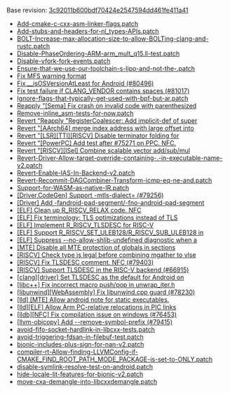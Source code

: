 Base revision: [3c92011b600bdf70424e2547594dd461fe411a41](https://github.com/llvm/llvm-project/commits/3c92011b600bdf70424e2547594dd461fe411a41)

- [Add-cmake-c-cxx-asm-linker-flags.patch](https://android.googlesource.com/toolchain/llvm_android/+/ac8d4fa58849e1e6717785b75e9693bedee96282/patches/Add-cmake-c-cxx-asm-linker-flags.patch)
- [Add-stubs-and-headers-for-nl_types-APIs.patch](https://android.googlesource.com/toolchain/llvm_android/+/ac8d4fa58849e1e6717785b75e9693bedee96282/patches/Add-stubs-and-headers-for-nl_types-APIs.patch)
- [BOLT-Increase-max-allocation-size-to-allow-BOLTing-clang-and-rustc.patch](https://android.googlesource.com/toolchain/llvm_android/+/ac8d4fa58849e1e6717785b75e9693bedee96282/patches/BOLT-Increase-max-allocation-size-to-allow-BOLTing-clang-and-rustc.patch)
- [Disable-PhaseOrdering-ARM-arm_mult_q15.ll-test.patch](https://android.googlesource.com/toolchain/llvm_android/+/ac8d4fa58849e1e6717785b75e9693bedee96282/patches/Disable-PhaseOrdering-ARM-arm_mult_q15.ll-test.patch)
- [Disable-vfork-fork-events.patch](https://android.googlesource.com/toolchain/llvm_android/+/ac8d4fa58849e1e6717785b75e9693bedee96282/patches/Disable-vfork-fork-events.patch)
- [Ensure-that-we-use-our-toolchain-s-lipo-and-not-the-.patch](https://android.googlesource.com/toolchain/llvm_android/+/ac8d4fa58849e1e6717785b75e9693bedee96282/patches/Ensure-that-we-use-our-toolchain-s-lipo-and-not-the-.patch)
- [Fix MFS warning format](https://android.googlesource.com/toolchain/llvm_android/+/ac8d4fa58849e1e6717785b75e9693bedee96282/patches/cherry/3ea92ea2f9d236569f82825cdba6d59bcc22495c.patch)
- [Fix __isOSVersionAtLeast for Android (#80496)](https://android.googlesource.com/toolchain/llvm_android/+/ac8d4fa58849e1e6717785b75e9693bedee96282/patches/cherry/ec516ff3e6122069b36f32a6db8bb3dc672133fc.patch)
- [Fix test failure if CLANG_VENDOR contains spaces (#81017)](https://android.googlesource.com/toolchain/llvm_android/+/ac8d4fa58849e1e6717785b75e9693bedee96282/patches/cherry/d6c2cbbc6513bd412b34f3bf70e21b5a363b2fd9.patch)
- [Ignore-flags-that-typically-get-used-with-bpf-but-ar.patch](https://android.googlesource.com/toolchain/llvm_android/+/ac8d4fa58849e1e6717785b75e9693bedee96282/patches/Ignore-flags-that-typically-get-used-with-bpf-but-ar.patch)
- [Reapply "[Sema] Fix crash on invalid code with parenthesized](https://android.googlesource.com/toolchain/llvm_android/+/ac8d4fa58849e1e6717785b75e9693bedee96282/patches/cherry/02347fc7191ff4d073f439dde6523add3f5496de.patch)
- [Remove-inline_asm-tests-for-now.patch](https://android.googlesource.com/toolchain/llvm_android/+/ac8d4fa58849e1e6717785b75e9693bedee96282/patches/Remove-inline_asm-tests-for-now.patch)
- [Revert "Reapply "RegisterCoalescer: Add implicit-def of super](https://android.googlesource.com/toolchain/llvm_android/+/ac8d4fa58849e1e6717785b75e9693bedee96282/patches/cherry/c4146121e940b6b853148c780568dee38b97382f.patch)
- [Revert "[AArch64] merge index address with large offset into](https://android.googlesource.com/toolchain/llvm_android/+/ac8d4fa58849e1e6717785b75e9693bedee96282/patches/cherry/915c3d9e5a2d1314afe64cd6116a3b6c9809ec90.patch)
- [Revert "[LSR][TTI][RISCV] Disable terminator folding for](https://android.googlesource.com/toolchain/llvm_android/+/ac8d4fa58849e1e6717785b75e9693bedee96282/patches/cherry/5ce067d592b78fd3142364e06bae4da2a3a1e944.patch)
- [Revert "[PowerPC] Add test after #75271 on PPC. NFC.](https://android.googlesource.com/toolchain/llvm_android/+/ac8d4fa58849e1e6717785b75e9693bedee96282/patches/cherry/ece1359857c547a156ed743643bccbfd0f09bf2a.patch)
- [Revert "[RISCV][ISel] Combine scalable vector add/sub/mul](https://android.googlesource.com/toolchain/llvm_android/+/ac8d4fa58849e1e6717785b75e9693bedee96282/patches/cherry/4e347b4e38b95bc455d0e620e11ac58fc0172a94.patch)
- [Revert-Driver-Allow-target-override-containing-.-in-executable-name-v2.patch](https://android.googlesource.com/toolchain/llvm_android/+/ac8d4fa58849e1e6717785b75e9693bedee96282/patches/Revert-Driver-Allow-target-override-containing-.-in-executable-name-v2.patch)
- [Revert-Enable-IAS-In-Backend-v2.patch](https://android.googlesource.com/toolchain/llvm_android/+/ac8d4fa58849e1e6717785b75e9693bedee96282/patches/Revert-Enable-IAS-In-Backend-v2.patch)
- [Revert-Recommit-DAGCombiner-Transform-icmp-eq-ne-and.patch](https://android.googlesource.com/toolchain/llvm_android/+/ac8d4fa58849e1e6717785b75e9693bedee96282/patches/Revert-Recommit-DAGCombiner-Transform-icmp-eq-ne-and.patch)
- [Support-for-WASM-as-native-IR.patch](https://android.googlesource.com/toolchain/llvm_android/+/ac8d4fa58849e1e6717785b75e9693bedee96282/patches/Support-for-WASM-as-native-IR.patch)
- [[Driver,CodeGen] Support -mtls-dialect= (#79256)](https://android.googlesource.com/toolchain/llvm_android/+/ac8d4fa58849e1e6717785b75e9693bedee96282/patches/cherry/36b4a9ccd9f7e04010476e6b2a311f2052a4ac20.patch)
- [[Driver] Add -fandroid-pad-segment/-fno-android-pad-segment](https://android.googlesource.com/toolchain/llvm_android/+/ac8d4fa58849e1e6717785b75e9693bedee96282/patches/cherry/5133a8f5590d74d9d15631742a3d84f978394dbd.patch)
- [[ELF] Clean up R_RISCV_RELAX code. NFC](https://android.googlesource.com/toolchain/llvm_android/+/ac8d4fa58849e1e6717785b75e9693bedee96282/patches/cherry/ccb99f221422b8de5e1ae04d3427f15878f7cd93.patch)
- [[ELF] Fix terminology: TLS optimizations instead of TLS](https://android.googlesource.com/toolchain/llvm_android/+/ac8d4fa58849e1e6717785b75e9693bedee96282/patches/cherry/849951f8759171cb6c74d3ccbcf154506fc1f0ae.patch)
- [[ELF] Implement R_RISCV_TLSDESC for RISC-V](https://android.googlesource.com/toolchain/llvm_android/+/ac8d4fa58849e1e6717785b75e9693bedee96282/patches/cherry/1117fdd7c16873eb389e988c6a39ad922bae0fd0.patch)
- [[ELF] Support R_RISCV_SET_ULEB128/R_RISCV_SUB_ULEB128 in](https://android.googlesource.com/toolchain/llvm_android/+/ac8d4fa58849e1e6717785b75e9693bedee96282/patches/cherry/3fa17954dedd59bfad9cef1778719fb6312a5949.patch)
- [[ELF] Suppress --no-allow-shlib-undefined diagnostic when a](https://android.googlesource.com/toolchain/llvm_android/+/ac8d4fa58849e1e6717785b75e9693bedee96282/patches/cherry/e390bda9782b461f10433aa6728acf87521e22a5.patch)
- [[MTE] Disable all MTE protection of globals in sections](https://android.googlesource.com/toolchain/llvm_android/+/ac8d4fa58849e1e6717785b75e9693bedee96282/patches/cherry/c9f5b5c935bd12d76d4bafff61d8116cb3229972.patch)
- [[RISCV] Check type is legal before combining mgather to vlse](https://android.googlesource.com/toolchain/llvm_android/+/ac8d4fa58849e1e6717785b75e9693bedee96282/patches/cherry/06c89bd59ca2279f76a41e851b7b2df634a6191e.patch)
- [[RISCV] Fix TLSDESC comment. NFC (#79403)](https://android.googlesource.com/toolchain/llvm_android/+/ac8d4fa58849e1e6717785b75e9693bedee96282/patches/cherry/1f454ede4660477c3782595975def90c26c19881.patch)
- [[RISCV] Support TLSDESC in the RISC-V backend (#66915)](https://android.googlesource.com/toolchain/llvm_android/+/ac8d4fa58849e1e6717785b75e9693bedee96282/patches/cherry/03a61d34ebf4f8eeaa6861bec3ab39c75bb41778.patch)
- [[clang][driver] Set TLSDESC as the default for Android on](https://android.googlesource.com/toolchain/llvm_android/+/ac8d4fa58849e1e6717785b75e9693bedee96282/patches/cherry/407f9c06ea2a4f3fc32647ba22e5b60f695ca4b3.patch)
- [[libc++] Fix incorrect macro push/pop in unwrap_iter.h](https://android.googlesource.com/toolchain/llvm_android/+/ac8d4fa58849e1e6717785b75e9693bedee96282/patches/cherry/7b4622514d232ce5f7110dd8b20d90e81127c467.patch)
- [[libunwind][WebAssembly] Fix libunwind.cpp guard (#78230)](https://android.googlesource.com/toolchain/llvm_android/+/ac8d4fa58849e1e6717785b75e9693bedee96282/patches/cherry/4967d98eda48bed4a6f382d240f5a33177bc654c.patch)
- [[lld] [MTE] Allow android note for static executables.](https://android.googlesource.com/toolchain/llvm_android/+/ac8d4fa58849e1e6717785b75e9693bedee96282/patches/cherry/a831a21e4d8d41b044edaf61a90debb2ad756bda.patch)
- [[lld][ELF] Allow Arm PC-relative relocations in PIC links](https://android.googlesource.com/toolchain/llvm_android/+/ac8d4fa58849e1e6717785b75e9693bedee96282/patches/cherry/d21fb06a6e36048e6729c51c351ff8c4055e8381.patch)
- [[lldb][NFC] Fix compilation issue on windows (#76453)](https://android.googlesource.com/toolchain/llvm_android/+/ac8d4fa58849e1e6717785b75e9693bedee96282/patches/cherry/f3f4387e02b0ed637b5d843e8937116334329a65.patch)
- [[llvm-objcopy] Add --remove-symbol-prefix (#79415)](https://android.googlesource.com/toolchain/llvm_android/+/ac8d4fa58849e1e6717785b75e9693bedee96282/patches/cherry/1b87ebce924e507cbc27c2e0dc623941d16388c9.patch)
- [avoid-fifo-socket-hardlink-in-libcxx-tests.patch](https://android.googlesource.com/toolchain/llvm_android/+/ac8d4fa58849e1e6717785b75e9693bedee96282/patches/avoid-fifo-socket-hardlink-in-libcxx-tests.patch)
- [avoid-triggering-fdsan-in-filebuf-test.patch](https://android.googlesource.com/toolchain/llvm_android/+/ac8d4fa58849e1e6717785b75e9693bedee96282/patches/avoid-triggering-fdsan-in-filebuf-test.patch)
- [bionic-includes-plus-sign-for-nan-v2.patch](https://android.googlesource.com/toolchain/llvm_android/+/ac8d4fa58849e1e6717785b75e9693bedee96282/patches/bionic-includes-plus-sign-for-nan-v2.patch)
- [compiler-rt-Allow-finding-LLVMConfig-if-CMAKE_FIND_ROOT_PATH_MODE_PACKAGE-is-set-to-ONLY.patch](https://android.googlesource.com/toolchain/llvm_android/+/ac8d4fa58849e1e6717785b75e9693bedee96282/patches/compiler-rt-Allow-finding-LLVMConfig-if-CMAKE_FIND_ROOT_PATH_MODE_PACKAGE-is-set-to-ONLY.patch)
- [disable-symlink-resolve-test-on-android.patch](https://android.googlesource.com/toolchain/llvm_android/+/ac8d4fa58849e1e6717785b75e9693bedee96282/patches/disable-symlink-resolve-test-on-android.patch)
- [hide-locale-lit-features-for-bionic-v2.patch](https://android.googlesource.com/toolchain/llvm_android/+/ac8d4fa58849e1e6717785b75e9693bedee96282/patches/hide-locale-lit-features-for-bionic-v2.patch)
- [move-cxa-demangle-into-libcxxdemangle.patch](https://android.googlesource.com/toolchain/llvm_android/+/ac8d4fa58849e1e6717785b75e9693bedee96282/patches/move-cxa-demangle-into-libcxxdemangle.patch)